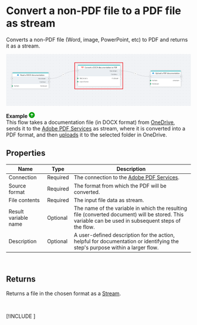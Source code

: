 # Convert a non-PDF file to a PDF file as stream

Converts a non-PDF file (Word, image, PowerPoint, etc) to PDF and returns it as a stream.

![img](../../../../images/flow/convertOthertoPDF2.png)

**Example** ![img](../../../../images/strz.jpg)  
This flow takes a documentation file (in DOCX format) from [OneDrive](../onedrive/read-file-from-onedrive-as-stream.md), sends it to the [Adobe PDF Services](https://developer.adobe.com/document-services/docs/overview/pdf-services-api/) as stream, where it is converted into a PDF format, and then [uploads](../onedrive/upload-file-to-onedrive.md) it to the selected folder in OneDrive.



## Properties

| Name                   | Type     | Description                                                                                                                                                     |
|------------------------|----------|-----------------------------------------------------------------------------------------------------------------------------------------------------------------|
| Connection         | Required | The connection to the [Adobe PDF Services](https://developer.adobe.com/document-services/docs/overview/pdf-services-api/).                                          |
| Source format      | Required | The format from which the PDF will be converted. |
| File contents      | Required | The input file data as stream.      |
| Result variable name | Optional | The name of the variable in which the resulting file (converted document) will be stored. This variable can be used in subsequent steps of the flow.            |
| Description        | Optional | A user-defined description for the action, helpful for documentation or identifying the step's purpose within a larger flow.     |

<br/>

## Returns

Returns a file in the chosen format as a [Stream](https://learn.microsoft.com/en-us/dotnet/api/system.io.stream).

<br/>

[!INCLUDE [](./__videos.md)]